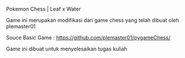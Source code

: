 Pokemon Chess | Leaf x Water

Game ini merupakan modifikasi dari game chess yang telah dibuat oleh plemaster01

Souce Basic Game : https://github.com/plemaster01/pygameChess/

Game ini dibuat untuk menyelesaikan tugas kuliah
